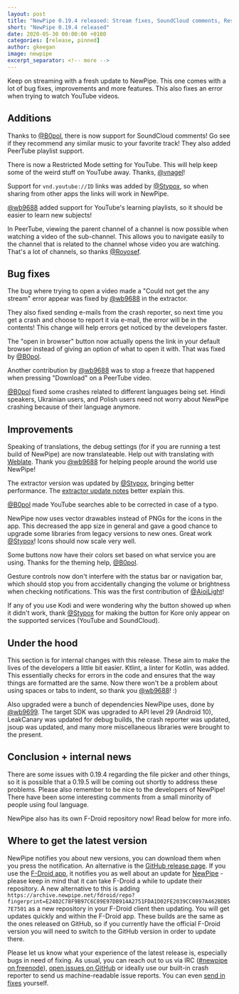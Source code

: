 ```yaml
---
layout: post
title: "NewPipe 0.19.4 released: Stream fixes, SoundCloud comments, Restricted Mode setting, and our own F-Droid repository"
short: "NewPipe 0.19.4 released"
date: 2020-05-30 00:00:00 +0100
categories: [release, pinned]
author: gkeegan
image: newpipe
excerpt_separator: <!-- more -->
---
```


Keep on streaming with a fresh update to NewPipe. This one comes with a lot of bug fixes, improvements and more features. This also fixes an error when trying to watch YouTube videos.

<!-- more -->

## Additions

Thanks to [@B0pol](https://github.com/B0pol), there is now support for SoundCloud comments! Go see if they recommend any similar music to your favorite track! They also added PeerTube playlist support.

There is now a Restricted Mode setting for YouTube. This will help keep some of the weird stuff on YouTube away. Thanks, [@vnagel](https://github.com/vnagel)!

Support for `vnd.youtube://ID` links was added by [@Stypox](https://github.com/Stypox), so when sharing from other apps the links will work in NewPipe.

[@wb9688](https://github.com/wb9688) added support for YouTube's learning playlists, so it should be easier to learn new subjects!

In PeerTube, viewing the parent channel of a channel is now possible when watching a video of the sub-channel. This allows you to navigate easily to the channel that is related to the channel whose video you are watching. That's a lot of channels, so thanks [@Royosef](https://github.com/Royosef).

## Bug fixes

The bug where trying to open a video made a "Could not get the any stream" error appear was fixed by [@wb9688](https://github.com/wb9688) in the extractor.

They also fixed sending e-mails from the crash reporter, so next time you get a crash and choose to report it via e-mail, the error will be in the contents! This change will help errors get noticed by the developers faster.

The "open in browser" button now actually opens the link in your default browser instead of giving an option of what to open it with. That was fixed by [@B0pol](https://github.com/B0pol).

Another contribution by [@wb9688](https://github.com/wb9688) was to stop a freeze that happened when pressing "Download" on a PeerTube video.

[@B0pol](https://github.com/B0pol) fixed some crashes related to different languages being set. Hindi speakers, Ukrainian users, and Polish users need not worry about NewPipe crashing because of their language anymore.

## Improvements

Speaking of translations, the debug settings (for if you are running a test build of NewPipe) are now translateable. Help out with translating with [Weblate](https://hosted.weblate.org/projects/newpipe/strings/). Thank you [@wb9688](https://github.com/wb9688) for helping people around the world use NewPipe!

The extractor version was updated by [@Stypox](https://github.com/Stypox), bringing better performance. The [extractor update notes](https://github.com/TeamNewPipe/NewPipeExtractor/releases/tag/v0.19.4) better explain this.

[@B0pol](https://github.com/B0pol) made YouTube searches able to be corrected in case of a typo.

NewPipe now uses vector drawables instead of PNGs for the icons in the app. This decreased the app size in general and gave a good chance to upgrade some libraries from legacy versions to new ones. Great work [@Stypox](https://github.com/Stypox)! Icons should now scale very well.

Some buttons now have their colors set based on what service you are using. Thanks for the theming help, [@B0pol](https://github.com/B0pol).

Gesture controls now don't interfere with the status bar or navigation bar, which should stop you from accidentally changing the volume or brightness when checking notifications. This was the first contribution of [@AioiLight](https://github.com/AioiLight)!

If any of you use Kodi and were wondering why the button showed up when it didn't work, thank [@Stypox](https://github.com/Stypox) for making the button for Kore only appear on the supported services (YouTube and SoundCloud).

## Under the hood

This section is for internal changes with this release. These aim to make the lives of the developers a little bit easier. Ktlint, a linter for Kotlin, was added. This essentially checks for errors in the code and ensures that the way things are formatted are the same. Now there won't be a problem about using spaces or tabs to indent, so thank you [@wb9688](https://github.com/wb9688)! :)

Also upgraded were a bunch of dependencies NewPipe uses, done by [@wb9699](https://github.com/wb9688). The target SDK was upgraded to API level 29 (Android 10), LeakCanary was updated for debug builds, the crash reporter was updated, jsoup was updated, and many more miscellaneous libraries were brought to the present.

## Conclusion + internal news

There are some issues with 0.19.4 regarding the file picker and other things, so it is possible that a 0.19.5 will be coming out shortly to address these problems. Please also remember to be nice to the developers of NewPipe! There have been some interesting comments from a small minority of people using foul language.

NewPipe also has its own F-Droid repository now! Read below for more info.

## Where to get the latest version

NewPipe notifies you about new versions, you can download them when you press the notification. An alternative is the [GitHub release page](https://github.com/TeamNewPipe/NewPipe/releases). If you use the [F-Droid app](https://f-droid.org/), it notifies you as well about an update for [NewPipe](https://f-droid.org/packages/org.schabi.newpipe/) - please keep in mind that it can take F-Droid a while to update their repository. A new alternative to this is adding `https://archive.newpipe.net/fdroid/repo?fingerprint=E2402C78F9B97C6C89E97DB914A2751FDA1D02FE2039CC0897A462BDB57E7501` as a new repository in your F-Droid client then updating. You will get updates quickly and within the F-Droid app. These builds are the same as the ones released on GitHub, so if you currently have the official F-Droid version you will need to switch to the GitHub version in order to update there.

Please let us know what your experience of the latest release is, especially bugs in need of fixing. As usual, you can reach out to us via IRC ([#newpipe on freenode](https://webchat.freenode.net/?channels=newpipe)), [open issues on GitHub](https://github.com/TeamNewPipe/NewPipe/issues/new) or ideally use our built-in crash reporter to send us machine-readable issue reports. You can even [send in fixes](https://github.com/TeamNewPipe/NewPipe/blob/dev/.github/CONTRIBUTING.md#bug-fixing) yourself.
